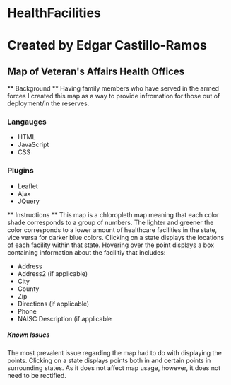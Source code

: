 # HealthFacilities

# Created by Edgar Castillo-Ramos

## Map of Veteran's Affairs Health Offices

** Background **
Having family members who have served in the armed forces I created this map as a way to provide infromation for those out of deployment/in the reserves. 

### Langauges

- HTML
- JavaScript
- CSS

### Plugins

- Leaflet
- Ajax
- JQuery

** Instructions **
This map is a chloropleth map meaning that each color shade corresponds to a group of numbers. The lighter and greener the color corresponds to a lower amount of healthcare facilities in the state, vice versa for darker blue colors. 
Clicking on a state displays the locations of each facility within that state. Hovering over the point displays a box containing information about the facilitiy that includes:
- Address
- Address2 (if applicable)
- City
- County
- Zip
- Directions (if applicable)
- Phone
- NAISC Description (if applicable

##### Known Issues
The most prevalent issue regarding the map had to do with displaying the points. Clicking on a state displays points both in and certain points in surrounding states. As it does not affect map usage, however, it does not need to be rectified. 
